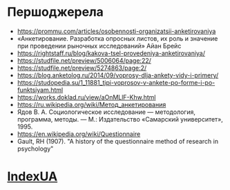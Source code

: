  # Першоджерела

* https://prommu.com/articles/osobennosti-organizatsii-anketirovaniya
* «Анкетирование. Разработка опросных листов, их роль и значение при проведении рыночных исследований» 	Айан Брейс
* https://rightstaff.ru/blog/kakova-tsel-provedeniya-anketirovaniya/
* https://studfile.net/preview/5006064/page:22/
* https://studfile.net/preview/5274863/page:2/
* https://blog.anketolog.ru/2014/09/voprosy-dlja-ankety-vidy-i-primery/
* https://studopedia.su/1_11881_tipi-voprosov-v-ankete-po-forme-i-po-funktsiyam.html
* https://works.doklad.ru/view/aOnMLlF-Khw.html
* https://ru.wikipedia.org/wiki/Метод_анкетирования 
* Ядов В. А. Социологическое исследование — методология, программа, методы. — М.: Издательство «Самарский университет», 1995.
* https://en.wikipedia.org/wiki/Questionnaire
* Gault, RH (1907). "A history of the questionnaire method of research in psychology"

# [IndexUA](https://github.com/ip-85/System-Dynamics/blob/master/Theory/IndexUA.md)